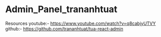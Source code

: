 # Admin_Panel_trananhtuat
Resources
youtube:- https://www.youtube.com/watch?v=q8cabjyUTVY
github:- https://github.com/trananhtuat/tua-react-admin

